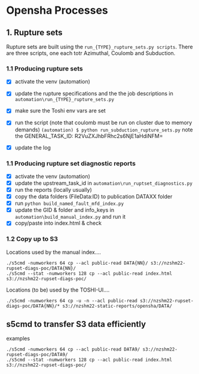 
# Opensha Processes

## 1. Rupture sets

Rupture sets are built using the `run_{TYPE}_rupture_sets.py scripts`. There are three scripts, one each totr Azimuthal, Coulomb and Subduction.

### 1.1 Producing rupture sets

 - [x] activate the venv (automation)
 - [x] update the rupture specifications and the the job descriptions in `automation\run_{TYPE}_rupture_sets.py`
 - [x] make sure the Toshi env vars are set
 - [x] run the script (note that coulomb must be run on cluster due to memory demands)
       `(automation) $ python run_subduction_rupture_sets.py`
       note the GENERAL_TASK_ID: R2VuZXJhbFRhc2s6NjE1aHdiNFM=
 - [x] update the log


### 1.1 Producing rupture set diagnostic reports

 - [x] activate the venv (automation)
 - [x] update the upstream_task_id in `automation\run_ruptset_diagnostics.py`
 - [x] run the reports (locally usually)
 - [x] copy the data folders (FileData:ID) to publication DATAXX folder
 - [x] run `python build_named_fault_mfd_index.py`
 - [x] update the GID & folder and info_keys in  `automation\build_manual_index.py` and run it
 - [x] copy/paste into index.html & check

### 1.2 Copy up to S3

Locations used by the manual index....
```
./s5cmd -numworkers 64 cp --acl public-read DATA{NN}/ s3://nzshm22-rupset-diags-poc/DATA{NN}/
./s5cmd --stat -numworkers 128 cp --acl public-read index.html s3://nzshm22-rupset-diags-poc/
```

Locations (to be) used by the TOSHI-UI....

```
./s5cmd -numworkers 64 cp -u -n --acl public-read s3://nzshm22-rupset-diags-poc/DATA{NN}/* s3://nzshm22-static-reports/opensha/DATA/
```

## s5cmd to transfer S3 data efficiently

examples

```
./s5cmd -numworkers 64 cp --acl public-read DATA9/ s3://nzshm22-rupset-diags-poc/DATA9/
./s5cmd --stat -numworkers 128 cp --acl public-read index.html s3://nzshm22-rupset-diags-poc/
```

